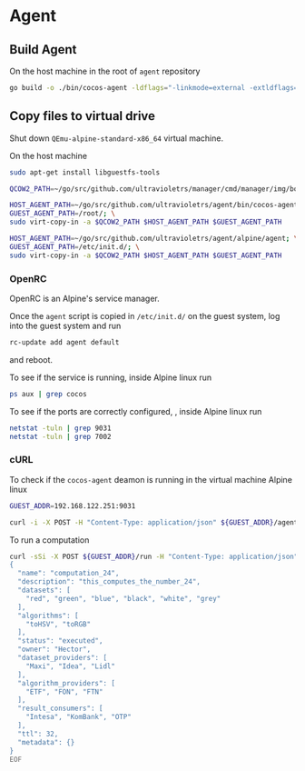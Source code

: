 # Agent

## Build Agent
On the host machine in the root of `agent` repository

```sh
go build -o ./bin/cocos-agent -ldflags="-linkmode=external -extldflags=-static -s -w" cmd/agent/main.go
```

## Copy files to virtual drive

Shut down `QEmu-alpine-standard-x86_64` virtual machine. 

On the host machine

```sh
sudo apt-get install libguestfs-tools

QCOW2_PATH=~/go/src/github.com/ultravioletrs/manager/cmd/manager/img/boot.img

HOST_AGENT_PATH=~/go/src/github.com/ultravioletrs/agent/bin/cocos-agent; \
GUEST_AGENT_PATH=/root/; \
sudo virt-copy-in -a $QCOW2_PATH $HOST_AGENT_PATH $GUEST_AGENT_PATH

HOST_AGENT_PATH=~/go/src/github.com/ultravioletrs/agent/alpine/agent; \
GUEST_AGENT_PATH=/etc/init.d/; \
sudo virt-copy-in -a $QCOW2_PATH $HOST_AGENT_PATH $GUEST_AGENT_PATH
```

### OpenRC

OpenRC is an Alpine's service manager.

Once the `agent` script is copied in `/etc/init.d/` on the guest system, log into the guest system and run

```sh
rc-update add agent default
```

and reboot.

To see if the service is running, inside Alpine linux run

```sh
ps aux | grep cocos
```

To see if the ports are correctly configured, , inside Alpine linux run

```sh
netstat -tuln | grep 9031
netstat -tuln | grep 7002
```

### cURL

To check if the `cocos-agent` deamon is running in the virtual machine Alpine linux

```sh
GUEST_ADDR=192.168.122.251:9031
```

```sh
curl -i -X POST -H "Content-Type: application/json" ${GUEST_ADDR}/agent -d '{"secret":"secret"}'
```

To run a computation

```sh
curl -sSi -X POST ${GUEST_ADDR}/run -H "Content-Type: application/json" -d @- <<EOF 
{
  "name": "computation_24",
  "description": "this_computes_the_number_24",
  "datasets": [
    "red", "green", "blue", "black", "white", "grey"
  ],
  "algorithms": [
    "toHSV", "toRGB"
  ],
  "status": "executed",
  "owner": "Hector",
  "dataset_providers": [
    "Maxi", "Idea", "Lidl"
  ],
  "algorithm_providers": [
    "ETF", "FON", "FTN"
  ],
  "result_consumers": [
    "Intesa", "KomBank", "OTP"
  ],
  "ttl": 32,
  "metadata": {}
}
EOF
```